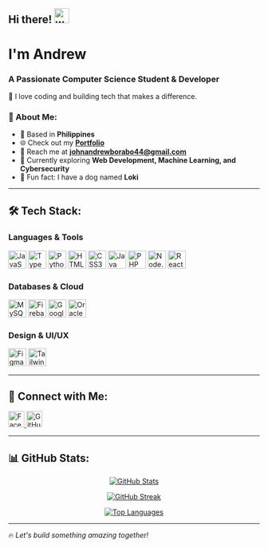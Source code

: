 ## Hi there! <img src="https://user-images.githubusercontent.com/18350557/176309783-0785949b-9127-417c-8b55-ab5a4333674e.gif" width="30px" alt="wave">

# I'm Andrew
### A Passionate Computer Science Student & Developer

🚀 I love coding and building tech that makes a difference.

### 🌟 About Me:
- 📍 Based in **Philippines**
- 🌐 Check out my **[Portfolio](http://facebook.com)**
- 📩 Reach me at **[johnandrewborabo44@gmail.com](mailto:johnandrewborabo44@gmail.com)**
- 🧠 Currently exploring **Web Development, Machine Learning, and Cybersecurity**
- 🐶 Fun fact: I have a dog named **Loki**

---

## 🛠️ Tech Stack:

### **Languages & Tools**
<p align="left">
  <img src="https://raw.githubusercontent.com/danielcranney/readme-generator/main/public/icons/skills/javascript-colored.svg" width="36" alt="JavaScript" />
  <img src="https://raw.githubusercontent.com/danielcranney/readme-generator/main/public/icons/skills/typescript-colored.svg" width="36" alt="TypeScript" />
  <img src="https://raw.githubusercontent.com/danielcranney/readme-generator/main/public/icons/skills/python-colored.svg" width="36" alt="Python" />
  <img src="https://raw.githubusercontent.com/danielcranney/readme-generator/main/public/icons/skills/html5-colored.svg" width="36" alt="HTML5" />
  <img src="https://raw.githubusercontent.com/danielcranney/readme-generator/main/public/icons/skills/css3-colored.svg" width="36" alt="CSS3" />
  <img src="https://raw.githubusercontent.com/danielcranney/readme-generator/main/public/icons/skills/java-colored.svg" width="36" alt="Java" />
  <img src="https://raw.githubusercontent.com/danielcranney/readme-generator/main/public/icons/skills/php-colored.svg" width="36" alt="PHP" />
  <img src="https://raw.githubusercontent.com/danielcranney/readme-generator/main/public/icons/skills/nodejs-colored.svg" width="36" alt="Node.js" />
  <img src="https://raw.githubusercontent.com/danielcranney/readme-generator/main/public/icons/skills/react-colored.svg" width="36" alt="React" />
</p>

### **Databases & Cloud**
<p align="left">
  <img src="https://raw.githubusercontent.com/danielcranney/readme-generator/main/public/icons/skills/mysql-colored.svg" width="36" alt="MySQL" />
  <img src="https://raw.githubusercontent.com/danielcranney/readme-generator/main/public/icons/skills/firebase-colored.svg" width="36" alt="Firebase" />
  <img src="https://raw.githubusercontent.com/danielcranney/readme-generator/main/public/icons/skills/googlecloud-colored.svg" width="36" alt="Google Cloud" />
  <img src="https://raw.githubusercontent.com/danielcranney/readme-generator/main/public/icons/skills/oracle-colored.svg" width="36" alt="Oracle" />
</p>

### **Design & UI/UX**
<p align="left">
  <img src="https://raw.githubusercontent.com/danielcranney/readme-generator/main/public/icons/skills/figma-colored.svg" width="36" alt="Figma" />
  <img src="https://raw.githubusercontent.com/danielcranney/readme-generator/main/public/icons/skills/tailwindcss-colored.svg" width="36" alt="Tailwind CSS" />
</p>


---

## 📱 Connect with Me:
<p align="left">
  <a href="https://www.facebook.com/johnandrewborabo44" target="_blank">
    <img src="https://raw.githubusercontent.com/danielcranney/readme-generator/main/public/icons/socials/facebook.svg" width="32" alt="Facebook" />
  </a>
  <a href="https://github.com/lulli30" target="_blank">
    <img src="https://raw.githubusercontent.com/danielcranney/readme-generator/main/public/icons/socials/github.svg" width="32" alt="GitHub" />
  </a>
</p>

---

## 📊 GitHub Stats:
<p align="center">
  <a href="http://www.github.com/lulli30">
    <img src="https://github-readme-stats.vercel.app/api?username=lulli30&show_icons=true&theme=radical&hide_border=true" alt="GitHub Stats" />
  </a>
</p>

<p align="center">
  <a href="http://www.github.com/lulli30">
    <img src="https://github-readme-streak-stats.herokuapp.com/?user=lulli30&theme=radical&hide_border=true" alt="GitHub Streak" />
  </a>
</p>

<p align="center">
  <a href="https://github.com/lulli30">
    <img src="https://github-readme-stats.vercel.app/api/top-langs/?username=lulli30&langs_count=10&theme=radical&hide_border=true" alt="Top Languages" />
  </a>
</p>

---

🔥 *Let's build something amazing together!*

